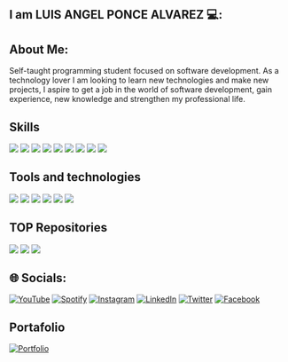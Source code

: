 ## I am LUIS ANGEL PONCE ALVAREZ 💻:

## About Me:

Self-taught programming student focused on software development. As a technology lover I am looking to learn new technologies and make new projects, I aspire to get a job in the world of software development, gain experience, new knowledge and strengthen my professional life.

## Skills

<p>
  <img src="https://img.shields.io/badge/JavaScript-323330?style=for-the-badge&logo=javascript&logoColor=F7DF1E"/>
  <img src="https://img.shields.io/badge/Python-14354C?style=for-the-badge&logo=python&logoColor=white">
  <img src="https://img.shields.io/badge/HTML5-E34F26?style=for-the-badge&logo=html5&logoColor=white">
  <img src="https://img.shields.io/badge/CSS3-1572B6?style=for-the-badge&logo=css3&logoColor=white">
  <img src="https://img.shields.io/badge/React-20232A?style=for-the-badge&logo=react&logoColor=61DAFB">
  <img src="https://img.shields.io/badge/Markdown-000000?style=for-the-badge&logo=markdown&logoColor=white"/>
  <img src="https://img.shields.io/badge/Bootstrap-563D7C?style=for-the-badge&logo=bootstrap&logoColor=white"/>
  <img src="https://img.shields.io/badge/SQLite-07405E?style=for-the-badge&logo=sqlite&logoColor=white"/>
  <img src="https://img.shields.io/badge/Netlify-00C7B7?style=for-the-badge&logo=netlify&logoColor=white"/>
<p>

## Tools and technologies

<p>
  <img src="https://img.shields.io/badge/Git-F05032?style=for-the-badge&logo=git&logoColor=white">
  <img src="https://img.shields.io/badge/GitHub-100000?style=for-the-badge&logo=github&logoColor=white">
  <img src="https://img.shields.io/badge/Linux-FCC624?style=for-the-badge&logo=linux&logoColor=black">
  <img src="https://img.shields.io/badge/Figma-F24E1E?style=for-the-badge&logo=figma&logoColor=white">
  <img src="https://img.shields.io/badge/Notion-000000?style=for-the-badge&logo=notion&logoColor=white">
  <img src="https://img.shields.io/badge/Vercel-000000?style=for-the-badge&logo=vercel&logoColor=white">
</p>

## TOP Repositories

[![](https://github-readme-stats.vercel.app/api/pin/?username=luisangelponcealvarez&repo=Gestor-de-contrasenas&bg_color=30,00ee,00dbde&title_color=000&text_color=fff)](https://github.com/luisangelponcealvarez/Gestor-de-contrasenas)
[![](https://github-readme-stats.vercel.app/api/pin/?username=luisangelponcealvarez&repo=SiteWallpapers&bg_color=30,00ee,00dbde&title_color=000&text_color=fff)](https://github.com/luisangelponcealvarez/SiteWallpapers)
[![](https://github-readme-stats.vercel.app/api/pin/?username=luisangelponcealvarez&repo=cursos-gratis&bg_color=30,00ee,00dbde&title_color=000&text_color=fff)](https://github.com/luisangelponcealvarez/cursos-gratis)

## 🌐 Socials:

<a href="https://www.youtube.com/channel/UCQ851l8kDeiZYfg6cozN__g" target="_blank">![YouTube](https://img.shields.io/badge/YouTube-%23FF0000.svg?style=for-the-badge&logo=YouTube&logoColor=white)</a>
<a href="https://open.spotify.com/user/nhf5pz5g4wdgjk0bvw2fzhakd?si=1ff6fa2155254f25" target="_blank">![Spotify](https://img.shields.io/badge/Spotify-1ED760?style=for-the-badge&logo=spotify&logoColor=white)</a>
<a href="https://www.instagram.com/poncealvarezluisangel/" target="_blank">![Instagram](https://img.shields.io/badge/Instagram-%23E4405F.svg?style=for-the-badge&logo=Instagram&logoColor=white)</a>
<a href="https://www.linkedin.com/in/luis-angel-ponce-alvarez-848826242/" target="_blank">![LinkedIn](https://img.shields.io/badge/linkedin-%230077B5.svg?style=for-the-badge&logo=linkedin&logoColor=white)</a>
<a href="https://twitter.com/Luisang01161226" target="_blank">![Twitter](https://img.shields.io/badge/Twitter-%231DA1F2.svg?style=for-the-badge&logo=Twitter&logoColor=white)</a>
<a href="https://www.facebook.com/luisangel.poncealvarez.37" target="_blank">![Facebook](https://img.shields.io/badge/Facebook-%231877F2.svg?style=for-the-badge&logo=Facebook&logoColor=white)</a>

## Portafolio

<a href="http://luisangelponcealvarez.netlify.app/" target="_blank">![Portfolio](https://img.shields.io/badge/Portfolio-%23000000.svg?style=for-the-badge&logo=firefox&logoColor=#FF7139)</a>
